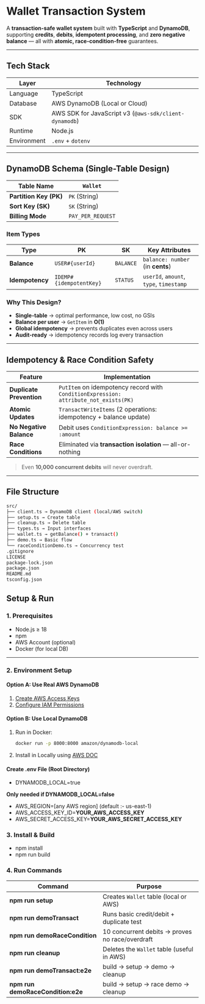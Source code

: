 # Wallet Transaction System

A **transaction-safe wallet system** built with **TypeScript** and **DynamoDB**, supporting **credits**, **debits**, **idempotent processing**, and **zero negative balance** — all with **atomic, race-condition-free** guarantees.

---

## Tech Stack

| Layer       | Technology                                             |
| ----------- | ------------------------------------------------------ |
| Language    | TypeScript                                             |
| Database    | AWS DynamoDB (Local or Cloud)                          |
| SDK         | AWS SDK for JavaScript v3 (`@aws-sdk/client-dynamodb`) |
| Runtime     | Node.js                                                |
| Environment | `.env` + `dotenv`                                      |

---

## DynamoDB Schema (Single-Table Design)

| Table Name             | `Wallet`          |
| ---------------------- | ----------------- |
| **Partition Key (PK)** | `PK` (String)     |
| **Sort Key (SK)**      | `SK` (String)     |
| **Billing Mode**       | `PAY_PER_REQUEST` |

### Item Types

| Type            | PK                      | SK        | Key Attributes                          |
| --------------- | ----------------------- | --------- | --------------------------------------- |
| **Balance**     | `USER#{userId}`         | `BALANCE` | `balance: number` (in **cents**)        |
| **Idempotency** | `IDEMP#{idempotentKey}` | `STATUS`  | `userId`, `amount`, `type`, `timestamp` |

### Why This Design?

- **Single-table** → optimal performance, low cost, no GSIs
- **Balance per user** → `GetItem` in **O(1)**
- **Global idempotency** → prevents duplicates even across users
- **Audit-ready** → idempotency records log every transaction

---

## Idempotency & Race Condition Safety

| Feature                  | Implementation                                                                       |
| ------------------------ | ------------------------------------------------------------------------------------ |
| **Duplicate Prevention** | `PutItem` on idempotency record with `ConditionExpression: attribute_not_exists(PK)` |
| **Atomic Updates**       | `TransactWriteItems` (2 operations: idempotency + balance update)                    |
| **No Negative Balance**  | Debit uses `ConditionExpression: balance >= :amount`                                 |
| **Race Conditions**      | Eliminated via **transaction isolation** — all-or-nothing                            |

> Even **10,000 concurrent debits** will never overdraft.

---

## File Structure
```bash
src/
├── client.ts → DynamoDB client (local/AWS switch)
├── setup.ts → Create table
├── cleanup.ts → Delete table
├── types.ts → Input interfaces
├── wallet.ts → getBalance() + transact()
├── demo.ts → Basic flow
└── raceConditionDemo.ts → Concurrency test
.gitignore
LICENSE
package-lock.json
package.json
README.md
tsconfig.json
```

## Setup & Run

### 1. Prerequisites

- Node.js ≥ 18
- npm
- AWS Account (optional)
- Docker (for local DB)

---

### 2. Environment Setup

#### Option A: Use **Real AWS DynamoDB**

1. [Create AWS Access Keys](https://docs.aws.amazon.com/IAM/latest/UserGuide/id_credentials_access-keys.html)
2. [Configure IAM Permissions](https://docs.aws.amazon.com/amazondynamodb/latest/developerguide/using-identity-based-policies.html)

#### Option B: Use **Local DynamoDB**

1. Run in Docker:

   ```bash
   docker run -p 8000:8000 amazon/dynamodb-local

   ```

2. Install in Locally using [AWS DOC](https://docs.aws.amazon.com/amazondynamodb/latest/developerguide/DynamoDBLocal.html)

#### Create .env File (Root Directory)

- DYNAMODB_LOCAL=true

**Only needed if DYNAMODB_LOCAL=false**

- AWS_REGION=[any AWS region] (default :- us-east-1)
- AWS_ACCESS_KEY_ID=**YOUR_AWS_ACCESS_KEY**
- AWS_SECRET_ACCESS_KEY=**YOUR_AWS_SECRET_ACCESS_KEY**

### 3. Install & Build

- npm install
- npm run build

### 4. Run Commands

| Command                           | Purpose                                         |
| --------------------------------- | ----------------------------------------------- |
| **npm run setup**                 | Creates `Wallet` table (local or AWS)           |
| **npm run demoTransact**          | Runs basic credit/debit + duplicate test        |
| **npm run demoRaceCondition**     | 10 concurrent debits → proves no race/overdraft |
| **npm run cleanup**               | Deletes the `Wallet` table (useful in AWS)      |
| **npm run demoTransact:e2e**      | build → setup → demo → cleanup                  |
| **npm run demoRaceCondition:e2e** | build → setup → race demo → cleanup             |
